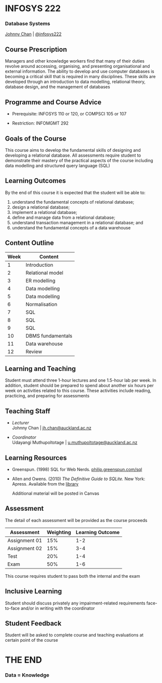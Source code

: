 # <i class="fa fa-database"></i> INFOSYS 222
### Database Systems
[Johnny Chan](mailto:jh.chan@auckland.ac.nz) | [@infosys222](http://twitter.com/infosys222)



## Course Prescription
Managers and other knowledge workers find that many of their duties revolve around accessing, organising, and presenting organisational and external information. The ability to develop and use computer databases is becoming a critical skill that is required in many disciplines. These skills are developed through an introduction to data modelling, relational theory, database design, and the management of databases



## Programme and Course Advice
- Prerequisite: INFOSYS 110 or 120, or COMPSCI 105 or 107

- Restriction: INFOMGMT 292



## Goals of the Course
This course aims to develop the fundamental skills of designing and developing a relational database. All assessments require student to demonstrate their mastery of the practical aspects of the course including data modelling and structured query language (SQL)



## Learning Outcomes
By the end of this course it is expected that the student will be able to:
1.	understand the fundamental concepts of relational database;
2.	design a relational database;
3.	implement a relational database;
4.	define and manage data from a relational database;
5.	understand transaction management in a relational database; and
6.	understand the fundamental concepts of a data warehouse



## Content Outline

Week | Content
--- | ---
1 | Introduction
2 | Relational model
3 | ER modelling
4 | Data modelling
5 | Data modelling
6 | Normalisation
7 | SQL
8 | SQL
9 | SQL
10 | DBMS fundamentals
11 | Data warehouse
12 | Review



## Learning and Teaching
Student must attend three 1-hour lectures and one 1.5-hour lab per week. In addition, student should be prepared to spend about another six hours per week on activities related to this course. These activities include reading, practicing, and preparing for assessments



## Teaching Staff
- _Lecturer_  
	Johnny Chan | jh.chan@auckland.ac.nz

- _Coordinator_  
	Udayangi Muthupoltotage | u.muthupoltotage@auckland.ac.nz



## Learning Resources
- Greenspun. (1998) SQL for Web Nerds. [philip.greenspun.com/sql](http://philip.greenspun.com/sql)
- Allen and Owens. (2010) _The Definitive Guide to SQLite._ New York: Apress. Available from the [library](https://auckland.rl.talis.com/items/71028B3F-9B42-EE38-BD07-18FC5028B84F.html?referrer=%2Flists%2F67385800-22DC-21D5-CBF3-00CC4AFE9E1E.html%23item-71028B3F-9B42-EE38-BD07-18FC5028B84F)

	Additional material will be posted in Canvas



## Assessment
The detail of each assessment will be provided as the course proceeds

Assessment | Weighting | Learning Outcome
--- | --- | ---
Assignment 01 | 15% | 1-2
Assignment 02 | 15% | 3-4
Test | 20% | 1-4
Exam | 50% | 1-6

This course requires student to pass both the internal and the exam



## Inclusive Learning
Student should discuss privately any impairment-related requirements face-to-face and/or in writing with the coordinator



## Student Feedback
Student will be asked to complete course and teaching evaluations at certain point of the course



# THE END
### Data = Knowledge
[<i class="fa fa-print"></i>](?print-pdf#)
